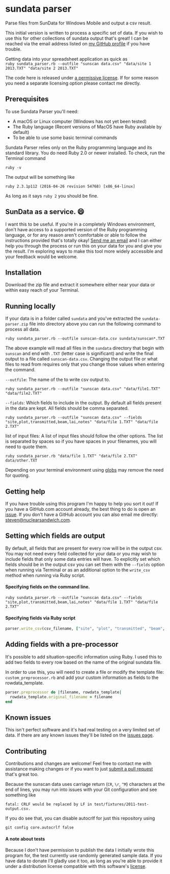 sundata parser
==============

Parse files from SunData for Windows Mobile and output a csv result.

This initial version is written to process a specific set of data.
If you wish to use this for other collections of sundata output that's great!
I can be reached via the email address listed on [my GitHub profile](https://github.com/nuclearsandwich) if you have trouble.

Getting data into your spreadsheet application as quick as  
`ruby sundata_parser.rb --outfile "sunscan data.csv" "data/site 1 2013.TXT" "data/site 2 2013.TXT"`

The code here is released under [a permissive license](LICENSE). If for some reason you need a separate licensing option please contact me directly.

## Prerequisites

To use Sundata Parser you'll need:

- A macOS or Linux computer (Windows has not yet been tested)
- The Ruby language (Recent versions of MacOS have Ruby available by default)
- To be able to use some basic terminal commands

Sundata Parser relies only on the Ruby programming language and its standard library.
You do need Ruby 2.0 or newer installed. To check, run the Terminal command

```
ruby -v
```

The output will be something like

```
ruby 2.3.1p112 (2016-04-26 revision 54768) [x86_64-linux]
```

As long as it says `ruby 2` you should be fine.

## SunData as a service. :smile:

I want this to be useful.
If you're in a completely Windows environment, don't have access to a supported version of the Ruby programming language, or for any reason aren't comfortable or able to follow the instructions provided that's totally okay!
[Send me an email](mailto:steven@nuclearsandwich.com) and I can either help you through the process or run this on your data for you and give you the result.
I'm exploring ways to make this tool more widely accessible and your feedback would be welcome.


## Installation

Download the zip file and extract it somewhere either near your data or within easy reach of your Terminal.


## Running locally

If your data is in a folder called `sundata` and you've extracted the `sundata-parser.zip` file into directory above you can run the following command to process all data.

```
ruby sundata_parser.rb --outfile sunscan-data.csv sundata/sunscan*.TXT
```

The above example will read all files in the `sundata` directory that begin with `sunscan` and end with `.TXT` (letter case is significant) and write the final output to a file called `sunscan-data.csv`.
Changing the output file or what files to read from requires only that you change those values when entering the command.

`--outfile`: The name of the to write csv output to.  
```
ruby sundata_parser.rb --outfile "sunscan data.csv" "data/file1.TXT" "data/file2.TXT"
```

`--fields`: Which fields to include in the output. By default all fields present in the data are kept.
All fields should be comma separated.
```
ruby sundata_parser.rb --outfile "sunscan data.csv" --fields "site,plot,transmitted,beam,lai,notes" "data/file 1.TXT" "data/file 2.TXT"
```

list of input files: A list of input files should follow the other options.
The list is separated by spaces so if you have spaces in your filenames, you will need to quote them.
```
ruby sundata_parser.rb "data/file 1.TXT" "data/file 2.TXT" data/other.TXT
```

Depending on your terminal environment using [globs](https://en.wikipedia.org/wiki/Glob_%28programming%29) may remove the need for quoting.


## Getting help

If you have trouble using this program I'm happy to help you sort it out!
If you have a GitHub.com account already, the best thing to do is open an [issue](https://github.com/nuclearsandwich/sundata-parser/issues/new).
If you don't have a GitHub account you can also email me directly: <steven@nuclearsandwich.com>.

## Setting which fields are output

By default, all fields that are present for every row will be in the output csv.
You may not need every field collected for your data or you may wish to include fields that only some data entries will have.
To explicitly set which fields should be in the output csv you can set them with the `--fields` option when running via Terminal or as an additional option to the `write_csv` method when running via Ruby script.


#### Specifying fields on the command line.

```
ruby sundata_parser.rb --outfile "sunscan data.csv" --fields "site,plot,transmitted,beam,lai,notes" "data/file 1.TXT" "data/file 2.TXT"
```


#### Specifying fields via Ruby script

```ruby
parser.write_csv(csv_filename, ["site", "plot", "transmitted", "beam", "lai", "notes"])
```


## Adding fields with a pre-processor

It's possible to add situation-specific information using Ruby.
I used this to add two fields to every row based on the name of the original sundata file.

In order to use this, you will need to create a file or modify the template file: `custom_preprocessor.rb` and add your custom information as fields to the rowdata_template.

```ruby
parser.preprocessor do |filename, rowdata_template|
  rowdata_template.original_filename = filename
end
```

## Known issues

This isn't perfect software and it's had real testing on a very limited set of data.
If there are any known issues they'll be listed on the [issues page](https://github.com/nuclearsandwich/sundata-parser/issues).


## Contributing

Contributions and changes are welcome!
Feel free to contact me with assistance making changes or if you want to just [submit a pull request](https://help.github.com/articles/creating-a-pull-request/) that's great too.

Because the sunscan data uses carriage return (`CR`, `\r`, `^M`) characters at the end of lines, you may run into issues with your Git configuration and see something like

```
fatal: CRLF would be replaced by LF in test/fixtures/2011-test-output.csv.
```

If you do see that, you can disable autocrlf for just this repository using

```
git config core.autocrlf false
```


#### A note about tests

Because I don't have permission to publish the data I initially wrote this program for, the test currently use randomly generated sample data.
If you have data to donate I'll gladly use it too, as long as you're able to provide it under a distribution license compatible with this software's [license](LICENSE).
